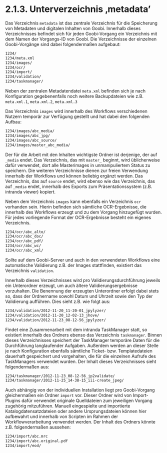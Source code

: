 # 2.1.3.  Unterverzeichnis ‚metadata’

Das Verzeichnis `metadata` ist das zentrale Verzeichnis für die Speicherung von Metadaten und digitalen Inhalten von Goobi. Innerhalb dieses Verzeichnisses befindet sich für jeden Goobi-Vorgang ein Verzeichnis mit dem Namen der Vorgangs-ID von Goobi. Die Verzeichnisse der einzelnen Goobi-Vorgänge sind dabei folgendermaßen aufgebaut:

```bash
1234/
1234/meta.xml
1234/images/
1234/ocr/
1234/import/
1234/validation/
1234/taskmanager/
```

Neben der zentralen Metadatendatei `meta.xml` befinden sich je nach Konfiguration gegebenenfalls noch weitere Backupdateien wie z.B. `meta.xml.1`, `meta.xml.2`, `meta.xml.3`

Das Verzeichnis `images` wird innerhalb des Workflows verschiedenen Nutzern temporär zur Verfügung gestellt und hat dabei den folgenden Aufbau:

```bash
1234/images/abc_media/
1234/images/abc_jpg/
1234/images/abc_source/
1234/images/master_abc_media/
```

Der für die Arbeit mit den Inhalten wichtigste Ordner ist derjenige, der auf `_media` endet. Das Verzeichnis, das mit `master_` beginnt, wird üblicherweise dafür verwendet, dort alle Masterimages in unmanipuliertem Status zu speichern. Die weiteren Verzeichnisse dienen zur freien Verwendung innerhalb der Workflows und können beliebig ergänzt werden. Das Verzeichnis, das auf `source` endet, wird ebenso wie das Verzeichnis, das auf `_media` endet, innerhalb des Exports zum Präsentationssystem \(z.B. intranda viewer\) kopiert.

Neben dem Verzeichnis `images` kann ebenfalls ein Verzeichnis `ocr` vorhanden sein. Hierin befinden sich sämtliche OCR-Ergebnisse, die innerhalb des Workflows erzeugt und zu dem Vorgang hinzugefügt wurden. Für jedes vorliegende Format der OCR-Ergebnisse besteht ein eigenes Verzeichnis.

```bash
1234/ocr/abc_alto/
1234/ocr/abc_doc/
1234/ocr/abc_pdf/
1234/ocr/abc_wc/
1234/ocr/abc_xml/
```

Sollte auf dem Goobi-Server und auch in den verwendeten Workflows eine automatische Validierung z.B. der Images stattfinden, existiert das Verzeichnis `validation`.

Innerhalb dieses Verzeichnisses wird pro Validierungsdurchführung jeweils ein Unterordner erzeugt, um auch ältere Validierungsergebnisse vorzuhalten. Die Benennung der erzeugten Unterordner erfolgt dabei stets so, dass der Ordnername sowohl Datum und Uhrzeit sowie den Typ der Validierung aufführen. Dies sieht z.B. wie folgt aus:

```bash
1234/validation/2012-11-20_11-20-01_jpylyzer/
1234/validation/2012-11-20_12-02-13_jhove/
1234/validation/2012-11-23_08-12-56_jpylyzer/
```

Findet eine Zusammenarbeit mit dem intranda TaskManager statt, so existiert innerhalb des Ordners ebenso das Verzeichnis `taskmanager`. Binnen dieses Verzeichnisses speichert der TaskManager temporäre Daten für die Durchführung langlaufender Aufgaben. Außerdem werden an dieser Stelle je nach Konfiguration ebenfalls sämtliche Ticket- bzw. Templatedateien dauerhaft gespeichert und vorgehalten, die für die einzelnen Aufrufe des TaskManagers verwendet wurden. Der Inhalt dieses Verzeichnisses sieht folgendermaßen aus:

```bash
1234/taskmanager/2012-11-23_08-12-56_jp2validate/
1234/taskmanager/2012-11-25_14-38-15_iii-create_jpeg/
```

Auch abhängig von der individuellen Installation liegt pro Goobi-Vorgang gleichermaßen ein Ordner `import` vor. Dieser Ordner wird von Import-Plugins dafür verwendet originale Quelldateien zum jeweiligen Vorgang zugehörig mitzuführen. Manuell eingespielte und importierte Katalogdatensatzdateien oder andere Ursprungsdateien können hier aufbewahrt und innerhalb von Scripten im Rahmen der Workflowverarbeitung verwendet werden. Der Inhalt des Ordners könnte z.B. folgendermaßen aussehen:

```bash
1234/import/abc.mrc
1234/import/abc.original.pdf
1234/import/eod/
```

